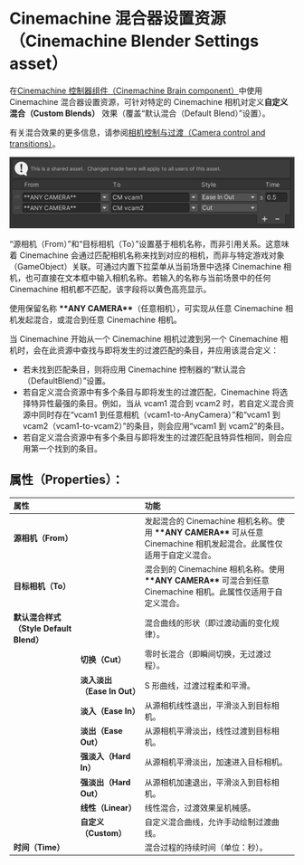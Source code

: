 # Cinemachine 混合器设置资源（Cinemachine Blender Settings asset）

在[Cinemachine 控制器组件（Cinemachine Brain component）](CinemachineBrain.md)中使用 Cinemachine 混合器设置资源，可针对特定的 Cinemachine 相机对定义**自定义混合（Custom Blends）** 效果（覆盖“默认混合（Default Blend）”设置）。

有关混合效果的更多信息，请参阅[相机控制与过渡（Camera control and transitions）](concept-camera-control-transitions.md)。

![Cinemachine 控制器中的自定义混合列表](images/CinemachineCustomBlends.png)

“源相机（From）”和“目标相机（To）”设置基于相机名称，而非引用关系。这意味着 Cinemachine 会通过匹配相机名称来找到对应的相机，而非与特定游戏对象（GameObject）关联。可通过内置下拉菜单从当前场景中选择 Cinemachine 相机，也可直接在文本框中输入相机名称。若输入的名称与当前场景中的任何 Cinemachine 相机都不匹配，该字段将以黄色高亮显示。

使用保留名称 **\*\*ANY CAMERA\*\***（任意相机），可实现从任意 Cinemachine 相机发起混合，或混合到任意 Cinemachine 相机。

当 Cinemachine 开始从一个 Cinemachine 相机过渡到另一个 Cinemachine 相机时，会在此资源中查找与即将发生的过渡匹配的条目，并应用该混合定义：
- 若未找到匹配条目，则将应用 Cinemachine 控制器的“默认混合（DefaultBlend）”设置。
- 若自定义混合资源中有多个条目与即将发生的过渡匹配，Cinemachine 将选择特异性最强的条目。例如，当从 vcam1 混合到 vcam2 时，若自定义混合资源中同时存在“vcam1 到任意相机（vcam1-to-AnyCamera）”和“vcam1 到 vcam2（vcam1-to-vcam2）”的条目，则会应用“vcam1 到 vcam2”的条目。
- 若自定义混合资源中有多个条目与即将发生的过渡匹配且特异性相同，则会应用第一个找到的条目。


## 属性（Properties）：

| **属性** || **功能** |
|:---|:---|:---|
| **源相机（From）** || 发起混合的 Cinemachine 相机名称。使用 **\*\*ANY CAMERA\*\*** 可从任意 Cinemachine 相机发起混合。此属性仅适用于自定义混合。 |
| **目标相机（To）** || 混合到的 Cinemachine 相机名称。使用 **\*\*ANY CAMERA\*\*** 可混合到任意 Cinemachine 相机。此属性仅适用于自定义混合。 |
| **默认混合样式（Style Default Blend）** || 混合曲线的形状（即过渡动画的变化规律）。 |
| | **切换（Cut）** | 零时长混合（即瞬间切换，无过渡过程）。 |
| | **淡入淡出（Ease In Out）** | S 形曲线，过渡过程柔和平滑。 |
| | **淡入（Ease In）** | 从源相机线性退出，平滑淡入到目标相机。 |
| | **淡出（Ease Out）** | 从源相机平滑淡出，线性过渡到目标相机。 |
| | **强淡入（Hard In）** | 从源相机平滑淡出，加速进入目标相机。 |
| | **强淡出（Hard Out）** | 从源相机加速退出，平滑淡入到目标相机。 |
| | **线性（Linear）** | 线性混合，过渡效果呈机械感。 |
| | **自定义（Custom）** | 自定义混合曲线，允许手动绘制过渡曲线。 |
| **时间（Time）** || 混合过程的持续时间（单位：秒）。 |